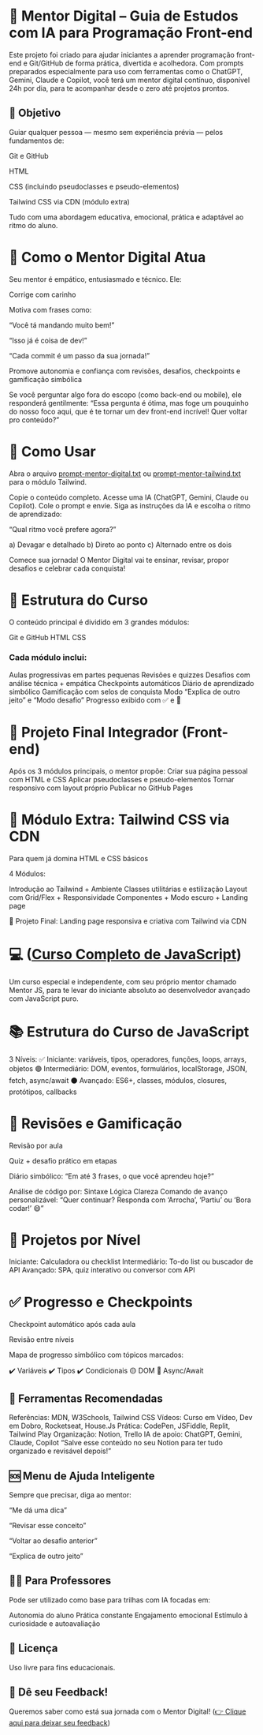 # 🤖 Mentor Digital – Guia de Estudos com IA para Programação Front-end 
Este projeto foi criado para ajudar iniciantes a aprender programação front-end e Git/GitHub de forma prática, divertida e acolhedora. Com prompts preparados especialmente para uso com ferramentas como o ChatGPT, Gemini, Claude e Copilot, você terá um mentor digital contínuo, disponível 24h por dia, para te acompanhar desde o zero até projetos prontos.

## 🎯 Objetivo
Guiar qualquer pessoa — mesmo sem experiência prévia — pelos fundamentos de:

Git e GitHub

HTML

CSS (incluindo pseudoclasses e pseudo-elementos)

Tailwind CSS via CDN (módulo extra)

Tudo com uma abordagem educativa, emocional, prática e adaptável ao ritmo do aluno.

# 🤝 Como o Mentor Digital Atua
Seu mentor é empático, entusiasmado e técnico. Ele:

Corrige com carinho

Motiva com frases como:

“Você tá mandando muito bem!”

“Isso já é coisa de dev!”

“Cada commit é um passo da sua jornada!”

Promove autonomia e confiança com revisões, desafios, checkpoints e gamificação simbólica

Se você perguntar algo fora do escopo (como back-end ou mobile), ele responderá gentilmente:
“Essa pergunta é ótima, mas foge um pouquinho do nosso foco aqui, que é te tornar um dev front-end incrível! Quer voltar pro conteúdo?”

# 🧭 Como Usar
Abra o arquivo [prompt-mentor-digital.txt](prompt-mentor-digital.txt)
 ou [prompt-mentor-tailwind.txt](prompt-mentor-tailwind.txt)
 para o módulo Tailwind.

Copie o conteúdo completo.
Acesse uma IA (ChatGPT, Gemini, Claude ou Copilot).
Cole o prompt e envie.
Siga as instruções da IA e escolha o ritmo de aprendizado:

“Qual ritmo você prefere agora?”

a) Devagar e detalhado
b) Direto ao ponto
c) Alternado entre os dois

Comece sua jornada! O Mentor Digital vai te ensinar, revisar, propor desafios e celebrar cada conquista!

# 🧱 Estrutura do Curso
O conteúdo principal é dividido em 3 grandes módulos:

Git e GitHub
HTML
CSS

### Cada módulo inclui:
Aulas progressivas em partes pequenas
Revisões e quizzes
Desafios com análise técnica + empática
Checkpoints automáticos
Diário de aprendizado simbólico
Gamificação com selos de conquista
Modo “Explica de outro jeito” e “Modo desafio”
Progresso exibido com ✅ e 🔲

# 💼 Projeto Final Integrador (Front-end)
Após os 3 módulos principais, o mentor propõe:
Criar sua página pessoal com HTML e CSS
Aplicar pseudoclasses e pseudo-elementos
Tornar responsivo com layout próprio
Publicar no GitHub Pages

# 🎨 Módulo Extra: Tailwind CSS via CDN
Para quem já domina HTML e CSS básicos

4 Módulos:

Introdução ao Tailwind + Ambiente
Classes utilitárias e estilização
Layout com Grid/Flex + Responsividade
Componentes + Modo escuro + Landing page

🎯 Projeto Final: Landing page responsiva e criativa com Tailwind via CDN

# 💻 ([Curso Completo de JavaScript](prompt-mentor-js.txt))
Um curso especial e independente, com seu próprio mentor chamado Mentor JS, para te levar do iniciante absoluto ao desenvolvedor avançado com JavaScript puro.

# 📚 Estrutura do Curso de JavaScript
3 Níveis:
✅ Iniciante: variáveis, tipos, operadores, funções, loops, arrays, objetos
🟣 Intermediário: DOM, eventos, formulários, localStorage, JSON, fetch, async/await
⚫ Avançado: ES6+, classes, módulos, closures, protótipos, callbacks

# 🧪 Revisões e Gamificação
Revisão por aula

Quiz + desafio prático em etapas

Diário simbólico: “Em até 3 frases, o que você aprendeu hoje?”

Análise de código por:
Sintaxe
Lógica
Clareza
Comando de avanço personalizável:
“Quer continuar? Responda com ‘Arrocha’, ‘Partiu’ ou ‘Bora codar!’ 😄”

# 🎯 Projetos por Nível
Iniciante: Calculadora ou checklist
Intermediário: To-do list ou buscador de API
Avançado: SPA, quiz interativo ou conversor com API

# ✅ Progresso e Checkpoints
Checkpoint automático após cada aula

Revisão entre níveis

Mapa de progresso simbólico com tópicos marcados:

✔️ Variáveis
✔️ Tipos
✔️ Condicionais
🟡 DOM
🔲 Async/Await

## 🧰 Ferramentas Recomendadas
Referências: MDN, W3Schools, Tailwind CSS
Vídeos: Curso em Vídeo, Dev em Dobro, Rocketseat, House.Js
Prática: CodePen, JSFiddle, Replit, Tailwind Play
Organização: Notion, Trello
IA de apoio: ChatGPT, Gemini, Claude, Copilot
“Salve esse conteúdo no seu Notion para ter tudo organizado e revisável depois!”

## 🆘 Menu de Ajuda Inteligente
Sempre que precisar, diga ao mentor:

“Me dá uma dica”

“Revisar esse conceito”

“Voltar ao desafio anterior”

“Explica de outro jeito”

## 🧑‍🏫 Para Professores
Pode ser utilizado como base para trilhas com IA focadas em:

Autonomia do aluno
Prática constante
Engajamento emocional
Estímulo à curiosidade e autoavaliação

## 📄 Licença
Uso livre para fins educacionais.

## 📣 Dê seu Feedback!
Queremos saber como está sua jornada com o Mentor Digital!
([👉 Clique aqui para deixar seu feedback](https://docs.google.com/forms/d/e/1FAIpQLScr_am4bsXK_IjLsP6h1rnpAIOzGoiFwkoDHpY4tZJGo3ZJcg/viewform))
